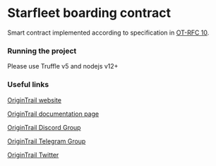 # Starfleet boarding contract


Smart contract implemented according to specification in [OT-RFC 10](https://github.com/OriginTrail/OT-RFC-repository/projects/1).

### Running the project

Please use Truffle v5 and nodejs v12+


### Useful links


[OriginTrail website](https://origintrail.io)

[OriginTrail documentation page](http://docs.origintrail.io)

[OriginTrail Discord Group](https://discordapp.com/invite/FCgYk2S)

[OriginTrail Telegram Group](https://t.me/origintrail)

[OriginTrail Twitter](https://twitter.com/origin_trail)